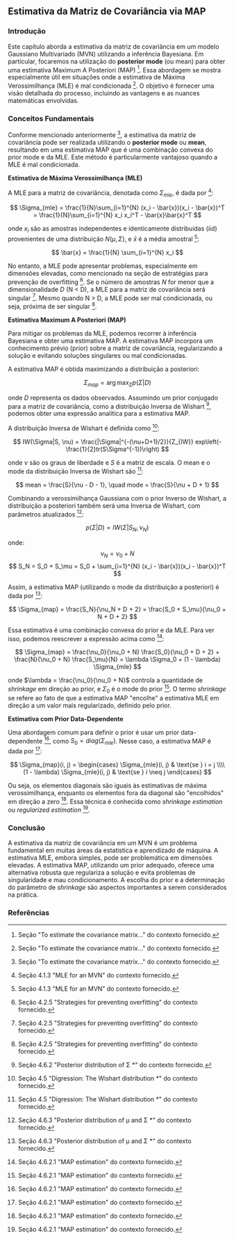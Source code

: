 ## Estimativa da Matriz de Covariância via MAP

### Introdução
Este capítulo aborda a estimativa da matriz de covariância em um modelo Gaussiano Multivariado (MVN) utilizando a inferência Bayesiana. Em particular, focaremos na utilização do **posterior mode** (ou mean) para obter uma estimativa Maximum A Posteriori (MAP) [^1]. Essa abordagem se mostra especialmente útil em situações onde a estimativa de Máxima Verossimilhança (MLE) é mal condicionada [^1]. O objetivo é fornecer uma visão detalhada do processo, incluindo as vantagens e as nuances matemáticas envolvidas.

### Conceitos Fundamentais
Conforme mencionado anteriormente [^1], a estimativa da matriz de covariância pode ser realizada utilizando o **posterior mode** ou **mean**, resultando em uma estimativa MAP que é uma combinação convexa do prior mode e da MLE.  Este método é particularmente vantajoso quando a MLE é mal condicionada.

**Estimativa de Máxima Verossimilhança (MLE)**

A MLE para a matriz de covariância, denotada como $\Sigma_{mle}$, é dada por [^3]:

$$ \Sigma_{mle} = \frac{1}{N}\sum_{i=1}^{N} (x_i - \bar{x})(x_i - \bar{x})^T = \frac{1}{N}\sum_{i=1}^{N} x_i x_i^T - \bar{x}\bar{x}^T $$

onde $x_i$ são as amostras independentes e identicamente distribuídas (iid) provenientes de uma distribuição $N(\mu, \Sigma)$, e $\bar{x}$ é a média amostral [^3]:

$$ \bar{x} = \frac{1}{N} \sum_{i=1}^{N} x_i $$

No entanto, a MLE pode apresentar problemas, especialmente em dimensões elevadas, como mencionado na seção de estratégias para prevenção de overfitting [^10]. Se o número de amostras *N* for menor que a dimensionalidade *D* (N < D), a MLE para a matriz de covariância será singular [^10]. Mesmo quando N > D, a MLE pode ser mal condicionada, ou seja, próxima de ser singular [^10].

**Estimativa Maximum A Posteriori (MAP)**

Para mitigar os problemas da MLE, podemos recorrer à inferência Bayesiana e obter uma estimativa MAP. A estimativa MAP incorpora um conhecimento prévio (prior) sobre a matriz de covariância, regularizando a solução e evitando soluções singulares ou mal condicionadas.

A estimativa MAP é obtida maximizando a distribuição a posteriori:

$$ \Sigma_{map} = \arg \max_{\Sigma} p(\Sigma | D) $$

onde *D* representa os dados observados. Assumindo um prior conjugado para a matriz de covariância, como a distribuição Inversa de Wishart [^32], podemos obter uma expressão analítica para a estimativa MAP.

A distribuição Inversa de Wishart é definida como [^30]:

$$ IW(\Sigma|S, \nu) = \frac{|\Sigma|^{-(\nu+D+1)/2}}{Z_{IW}} exp\left(-\frac{1}{2}tr(S\Sigma^{-1})\right) $$

onde $\nu$ são os graus de liberdade e $S$ é a matriz de escala.  O mean e o mode da distribuição Inversa de Wishart são [^30]:

$$ mean = \frac{S}{\nu - D - 1}, \quad mode = \frac{S}{\nu + D + 1} $$

Combinando a verossimilhança Gaussiana com o prior Inverso de Wishart, a distribuição a posteriori também será uma Inversa de Wishart, com parâmetros atualizados [^33]:

$$ p(\Sigma | D) = IW(\Sigma | S_N, \nu_N) $$

onde:
$$ \nu_N = \nu_0 + N $$
$$ S_N = S_0 + S_\mu = S_0 + \sum_{i=1}^{N} (x_i - \bar{x})(x_i - \bar{x})^T $$

Assim, a estimativa MAP (utilizando o mode da distribuição a posteriori) é dada por [^33]:

$$ \Sigma_{map} = \frac{S_N}{\nu_N + D + 2} = \frac{S_0 + S_\mu}{\nu_0 + N + D + 2} $$

Essa estimativa é uma combinação convexa do prior e da MLE. Para ver isso, podemos reescrever a expressão acima como [^34]:

$$ \Sigma_{map} = \frac{\nu_0}{\nu_0 + N} \frac{S_0}{\nu_0 + D + 2} + \frac{N}{\nu_0 + N} \frac{S_\mu}{N} = \lambda \Sigma_0 + (1 - \lambda) \Sigma_{mle} $$

onde $\lambda = \frac{\nu_0}{\nu_0 + N}$ controla a quantidade de *shrinkage* em direção ao prior, e $\Sigma_0$ é o mode do prior [^34]. O termo *shrinkage* se refere ao fato de que a estimativa MAP "encolhe" a estimativa MLE em direção a um valor mais regularizado, definido pelo prior.

**Estimativa com Prior Data-Dependente**

Uma abordagem comum para definir o prior é usar um prior data-dependente [^34], como $S_0 = diag(\Sigma_{mle})$. Nesse caso, a estimativa MAP é dada por [^34]:

$$ \Sigma_{map}(i, j) = \begin{cases} \Sigma_{mle}(i, j) & \text{se } i = j \\\\ (1 - \lambda) \Sigma_{mle}(i, j) & \text{se } i \neq j \end{cases} $$

Ou seja, os elementos diagonais são iguais às estimativas de máxima verossimilhança, enquanto os elementos fora da diagonal são "encolhidos" em direção a zero [^34]. Essa técnica é conhecida como *shrinkage estimation* ou *regularized estimation* [^34].

### Conclusão
A estimativa da matriz de covariância em um MVN é um problema fundamental em muitas áreas da estatística e aprendizado de máquina. A estimativa MLE, embora simples, pode ser problemática em dimensões elevadas. A estimativa MAP, utilizando um prior adequado, oferece uma alternativa robusta que regulariza a solução e evita problemas de singularidade e mau condicionamento. A escolha do prior e a determinação do parâmetro de *shrinkage* são aspectos importantes a serem considerados na prática.

### Referências
[^1]: Seção "To estimate the covariance matrix..." do contexto fornecido.
[^3]: Seção 4.1.3 "MLE for an MVN" do contexto fornecido.
[^10]: Seção 4.2.5 "Strategies for preventing overfitting" do contexto fornecido.
[^30]: Seção 4.5 "Digression: The Wishart distribution *" do contexto fornecido.
[^32]: Seção 4.6.2 "Posterior distribution of Σ *" do contexto fornecido.
[^33]: Seção 4.6.3 "Posterior distribution of µ and Σ *" do contexto fornecido.
[^34]: Seção 4.6.2.1 "MAP estimation" do contexto fornecido.

<!-- END -->